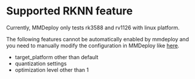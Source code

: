 # Supported RKNN feature

Currently, MMDeploy only tests rk3588 and rv1126 with linux platform.

The following features cannot be automatically enabled by mmdeploy and you need to manually modify the configuration in MMDeploy like [here](https://github.com/open-mmlab/mmdeploy/blob/master/configs/_base_/backends/rknn.py).

- target_platform other than default
- quantization settings
- optimization level other than 1
